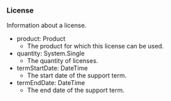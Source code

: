 ### License
Information about a license.

- product: Product
  - The product for which this license can be used.
- quantity: System.Single
  - The quantity of licenses.
- termStartDate: DateTime
  - The start date of the support term.
- termEndDate: DateTime
  - The end date of the support term.
